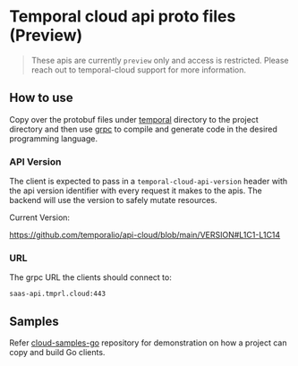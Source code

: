 # Temporal cloud api proto files (Preview)

> These apis are currently `preview` only and access is restricted. Please reach out to temporal-cloud support for more information.

## How to use

Copy over the protobuf files under [temporal](temporal) directory to the project directory and then use [grpc](https://grpc.io/docs/) to compile and generate code in the desired programming language.

### API Version

The client is expected to pass in a `temporal-cloud-api-version` header with the api version identifier with every request it makes to the apis. The backend will use the version to safely mutate resources.

Current Version:

https://github.com/temporalio/api-cloud/blob/main/VERSION#L1C1-L1C14

### URL

The grpc URL the clients should connect to:
```
saas-api.tmprl.cloud:443
```

## Samples

Refer [cloud-samples-go](https://github.com/temporalio/cloud-samples-go) repository for demonstration on how a project can copy and build Go clients.
